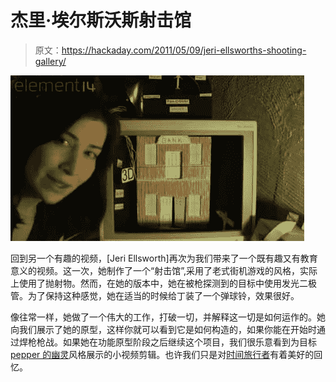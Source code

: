 # 杰里·埃尔斯沃斯射击馆

> 原文：<https://hackaday.com/2011/05/09/jeri-ellsworths-shooting-gallery/>

![](img/a76dac4bb6a9d6f890e21c3c849f46b6.png "jeri")

回到另一个有趣的视频，[Jeri Ellsworth]再次为我们带来了一个既有趣又有教育意义的视频。这一次，她制作了一个“射击馆”,采用了老式街机游戏的风格，实际上使用了抛射物。然而，在她的版本中，她在被枪探测到的目标中使用发光二极管。为了保持这种感觉，她在适当的时候给丁装了一个弹球铃，效果很好。

像往常一样，她做了一个伟大的工作，打破一切，并解释这一切是如何运作的。她向我们展示了她的原型，这样你就可以看到它是如何构造的，如果你能在开始时通过焊枪枪战。如果她在功能原型阶段之后继续这个项目，我们很乐意看到为目标 [pepper 的幽灵](http://en.wikipedia.org/wiki/Pepper%27s_ghost)风格展示的小视频剪辑。也许我们只是对[时间旅行者](http://en.wikipedia.org/wiki/Time_Traveler_%28video_game%29)有着美好的回忆。